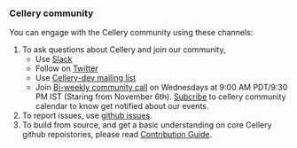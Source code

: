 ### Cellery community

You can engage with the Cellery community using these channels:

1. To ask questions about Cellery and join our community, 
    - Use [Slack](https://join.slack.com/t/cellery-io/shared_invite/enQtNzkwMzI4NjE2MDA1LThkZTI2ZjQ2OWEzNmIwZWQ5ZDg3MGFmNWZiYmY3MWVmZTRiMjdjZDZlMmUyNmY4YmNmYjQ0MDRlZDEzNDg3N2U) 
    - Follow on [Twitter](https://twitter.com/cellery_io)  
    - Use [Cellery-dev mailing list](mailto:wso2-cellery-dev@googlegroups.com)
    - Join [Bi-weekly community call](https://wso2.zoom.us/j/139403337) on Wednesdays at 9:00 AM PDT/9:30 PM IST (Staring from November 6th).  [Subcribe](https://calendar.google.com/calendar?cid=e1mp251ag5nipemhluldtptj8o@group.calendar.google.com) to cellery community calendar to know get notified about our events.
2. To report issues, use [github issues](https://github.com/wso2-cellery/sdk/issues).
3. To build from source, and get a basic understanding on core Cellery github repoistories, please read [Contribution Guide](../CONTRIBUTING.md).
